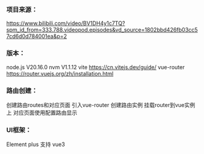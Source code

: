 ### 项目来源：
https://www.bilibili.com/video/BV1DH4y1c7TQ?spm_id_from=333.788.videopod.episodes&vd_source=1802bbd426fb03cc57cd6d0d784001ea&p=2

### 版本：
node.js    V20.16.0
nvm    V1.1.12
vite    https://cn.vitejs.dev/guide/
vue-router   https://router.vuejs.org/zh/installation.html

### 路由创建：
创建路由routes和对应页面
引入vue-router 创建路由实例
挂载router到vue实例上
对应页面使用<Routerview />配置路由显示

### UI框架：
Element plus 支持 vue3


